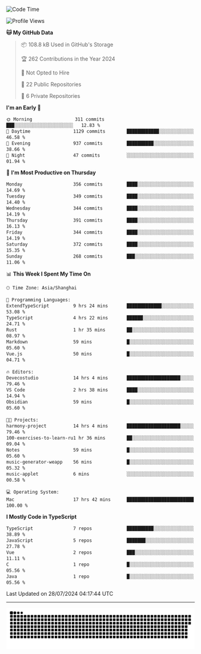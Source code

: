 <!--
<picture>
  <source
    srcset="https://github-readme-stats.vercel.app/api?username=kevinxft&show_icons=true&theme=dark"
    media="(prefers-color-scheme: dark)"
  />
  <source
    srcset="https://github-readme-stats.vercel.app/api?username=kevinxft&show_icons=true"
    media="(prefers-color-scheme: light), (prefers-color-scheme: no-preference)"
  />
  <img src="https://github-readme-stats.vercel.app/api?username=kevinxft&show_icons=true" />
</picture>
-->

<!--START_SECTION:waka-->
![Code Time](http://img.shields.io/badge/Code%20Time-2%2C391%20hrs%2047%20mins-blue)

![Profile Views](http://img.shields.io/badge/Profile%20Views-39-blue)

**🐱 My GitHub Data** 

> 📦 108.8 kB Used in GitHub's Storage 
 > 
> 🏆 262 Contributions in the Year 2024
 > 
> 🚫 Not Opted to Hire
 > 
> 📜 22 Public Repositories 
 > 
> 🔑 6 Private Repositories 
 > 
**I'm an Early 🐤** 

```text
🌞 Morning                311 commits         ███░░░░░░░░░░░░░░░░░░░░░░   12.83 % 
🌆 Daytime                1129 commits        ████████████░░░░░░░░░░░░░   46.58 % 
🌃 Evening                937 commits         ██████████░░░░░░░░░░░░░░░   38.66 % 
🌙 Night                  47 commits          ░░░░░░░░░░░░░░░░░░░░░░░░░   01.94 % 
```
📅 **I'm Most Productive on Thursday** 

```text
Monday                   356 commits         ████░░░░░░░░░░░░░░░░░░░░░   14.69 % 
Tuesday                  349 commits         ████░░░░░░░░░░░░░░░░░░░░░   14.40 % 
Wednesday                344 commits         ████░░░░░░░░░░░░░░░░░░░░░   14.19 % 
Thursday                 391 commits         ████░░░░░░░░░░░░░░░░░░░░░   16.13 % 
Friday                   344 commits         ████░░░░░░░░░░░░░░░░░░░░░   14.19 % 
Saturday                 372 commits         ████░░░░░░░░░░░░░░░░░░░░░   15.35 % 
Sunday                   268 commits         ███░░░░░░░░░░░░░░░░░░░░░░   11.06 % 
```


📊 **This Week I Spent My Time On** 

```text
🕑︎ Time Zone: Asia/Shanghai

💬 Programming Languages: 
ExtendTypeScript         9 hrs 24 mins       █████████████░░░░░░░░░░░░   53.08 % 
TypeScript               4 hrs 22 mins       ██████░░░░░░░░░░░░░░░░░░░   24.71 % 
Rust                     1 hr 35 mins        ██░░░░░░░░░░░░░░░░░░░░░░░   08.97 % 
Markdown                 59 mins             █░░░░░░░░░░░░░░░░░░░░░░░░   05.60 % 
Vue.js                   50 mins             █░░░░░░░░░░░░░░░░░░░░░░░░   04.71 % 

🔥 Editors: 
Devecostudio             14 hrs 4 mins       ████████████████████░░░░░   79.46 % 
VS Code                  2 hrs 38 mins       ████░░░░░░░░░░░░░░░░░░░░░   14.94 % 
Obsidian                 59 mins             █░░░░░░░░░░░░░░░░░░░░░░░░   05.60 % 

🐱‍💻 Projects: 
harmony-project          14 hrs 4 mins       ████████████████████░░░░░   79.46 % 
100-exercises-to-learn-ru1 hr 36 mins        ██░░░░░░░░░░░░░░░░░░░░░░░   09.04 % 
Notes                    59 mins             █░░░░░░░░░░░░░░░░░░░░░░░░   05.60 % 
music-generator-weapp    56 mins             █░░░░░░░░░░░░░░░░░░░░░░░░   05.32 % 
music-applet             6 mins              ░░░░░░░░░░░░░░░░░░░░░░░░░   00.58 % 

💻 Operating System: 
Mac                      17 hrs 42 mins      █████████████████████████   100.00 % 
```

**I Mostly Code in TypeScript** 

```text
TypeScript               7 repos             ██████████░░░░░░░░░░░░░░░   38.89 % 
JavaScript               5 repos             ███████░░░░░░░░░░░░░░░░░░   27.78 % 
Vue                      2 repos             ███░░░░░░░░░░░░░░░░░░░░░░   11.11 % 
C                        1 repo              █░░░░░░░░░░░░░░░░░░░░░░░░   05.56 % 
Java                     1 repo              █░░░░░░░░░░░░░░░░░░░░░░░░   05.56 % 
```




 Last Updated on 28/07/2024 04:17:44 UTC
<!--END_SECTION:waka-->

---

<picture>
  <source media="(prefers-color-scheme: dark)" srcset="https://raw.githubusercontent.com/kevinxft/kevinxft/output/github-contribution-grid-snake-dark.svg">
  <source media="(prefers-color-scheme: light)" srcset="https://raw.githubusercontent.com/kevinxft/kevinxft/output/github-contribution-grid-snake.svg">
  <img alt="github contribution grid snake animation" src="https://raw.githubusercontent.com/kevinxft/kevinxft/output/github-contribution-grid-snake.svg">
</picture>